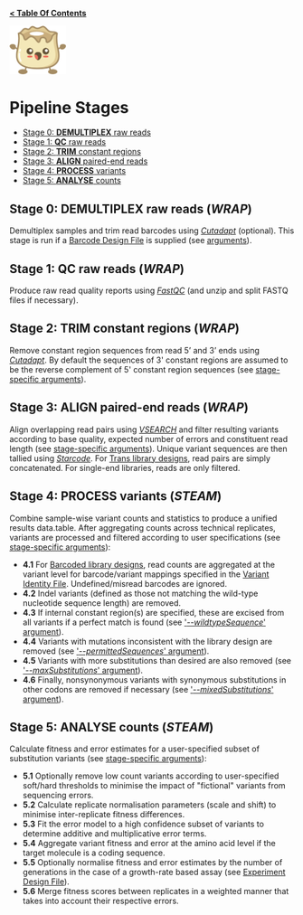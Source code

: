 **[< Table Of Contents](https://github.com/lehner-lab/DiMSum#table-of-contents)**
<p align="left">
  <img src="../Dumpling.png" width="100">
</p>

# Pipeline Stages

* [Stage 0: **DEMULTIPLEX** raw reads](#stage-0-demultiplex-raw-reads-wrap)
* [Stage 1: **QC** raw reads](#stage-1-qc-raw-reads-wrap)
* [Stage 2: **TRIM** constant regions](#stage-2-trim-constant-regions-wrap)
* [Stage 3: **ALIGN** paired-end reads](#stage-3-align-paired-end-reads-wrap)
* [Stage 4: **PROCESS** variants](#stage-4-process-variants-steam)
* [Stage 5: **ANALYSE** counts](#stage-5-analyse-counts-steam)

## Stage 0: **DEMULTIPLEX** raw reads (_WRAP_)

Demultiplex samples and trim read barcodes using *[Cutadapt](INSTALLATION.md)* (optional). This stage is run if a [Barcode Design File](FILEFORMATS.md#barcode-design-file) is supplied (see [arguments](ARGUMENTS.md#multiplexed-fastq-files)).

## Stage 1: **QC** raw reads (_WRAP_)

Produce raw read quality reports using *[FastQC](INSTALLATION.md)* (and unzip and split FASTQ files if necessary).

## Stage 2: **TRIM** constant regions (_WRAP_)

Remove constant region sequences from read 5’ and 3’ ends using *[Cutadapt](INSTALLATION.md)*. By default the sequences of 3' constant regions are assumed to be the reverse complement of 5' constant region sequences (see [stage-specific arguments](ARGUMENTS.md#trim-arguments)).

## Stage 3: **ALIGN** paired-end reads (_WRAP_)

Align overlapping read pairs using *[VSEARCH](INSTALLATION.md)* and filter resulting variants according to base quality, expected number of errors and constituent read length (see [stage-specific arguments](ARGUMENTS.md#align-arguments)). Unique variant sequences are then tallied using *[Starcode](INSTALLATION.md)*. For [Trans library designs](ARGUMENTS.md#trans-library-design), read pairs are simply concatenated. For single-end libraries, reads are only filtered.

## Stage 4: **PROCESS** variants (_STEAM_)

Combine sample-wise variant counts and statistics to produce a unified results data.table. After aggregating counts across technical replicates, variants are processed and filtered according to user specifications (see [stage-specific arguments](ARGUMENTS.md#process-arguments)):
* **4.1** For [Barcoded library designs](ARGUMENTS.md#barcoded-library-design), read counts are aggregated at the variant level for barcode/variant mappings specified in the [Variant Identity File](FILEFORMATS.md#variant-identity-file). Undefined/misread barcodes are ignored.
* **4.2** Indel variants (defined as those not matching the wild-type nucleotide sequence length) are removed.
* **4.3** If internal constant region(s) are specified, these are excised from all variants if a perfect match is found (see ['_--wildtypeSequence_' argument](ARGUMENTS.md#process-arguments)).
* **4.4** Variants with mutations inconsistent with the library design are removed (see ['_--permittedSequences_' argument](ARGUMENTS.md#process-arguments)).
* **4.5** Variants with more substitutions than desired are also removed (see ['_--maxSubstitutions_' argument](ARGUMENTS.md#process-arguments)).
* **4.6** Finally, nonsynonymous variants with synonymous substitutions in other codons are removed if necessary (see ['_--mixedSubstitutions_' argument](ARGUMENTS.md#process-arguments)).

## Stage 5: **ANALYSE** counts (_STEAM_)

Calculate fitness and error estimates for a user-specified subset of substitution variants (see [stage-specific arguments](ARGUMENTS.md#analyse-arguments)):
* **5.1** Optionally remove low count variants according to user-specified soft/hard thresholds to minimise the impact of "fictional" variants from sequencing errors.
* **5.2** Calculate replicate normalisation parameters (scale and shift) to minimise inter-replicate fitness differences.
* **5.3** Fit the error model to a high confidence subset of variants to determine additive and multiplicative error terms.
* **5.4** Aggregate variant fitness and error at the amino acid level if the target molecule is a coding sequence.
* **5.5** Optionally normalise fitness and error estimates by the number of generations in the case of a growth-rate based assay (see [Experiment Design File](FILEFORMATS.md#experimental-design-file)).
* **5.6** Merge fitness scores between replicates in a weighted manner that takes into account their respective errors.
